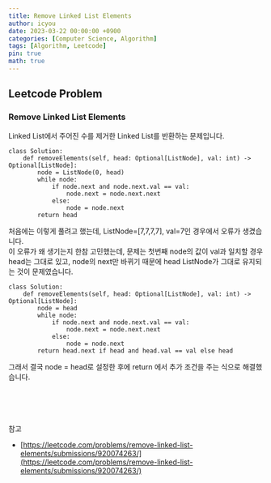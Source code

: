 ```yaml
---
title: Remove Linked List Elements
author: icyou
date: 2023-03-22 00:00:00 +0900
categories: [Computer Science, Algorithm]
tags: [Algorithm, Leetcode]
pin: true
math: true
---
```


## Leetcode Problem

### Remove Linked List Elements
Linked List에서 주어진 수를 제거한 Linked List를 반환하는 문제입니다.

```
class Solution:
    def removeElements(self, head: Optional[ListNode], val: int) -> Optional[ListNode]:
        node = ListNode(0, head)
        while node:
            if node.next and node.next.val == val:
                node.next = node.next.next
            else:
                node = node.next
        return head
```
처음에는 이렇게 풀려고 했는데, ListNode=\[7,7,7,7\], val=7인 경우에서 오류가 생겼습니다.  
이 오류가 왜 생기는지 한참 고민했는데, 문제는 첫번째 node의 값이 val과 일치할 경우 head는 그대로 있고, node의 next만 바뀌기 때문에 head ListNode가 그대로 유지되는 것이 문제였습니다.

```
class Solution:
    def removeElements(self, head: Optional[ListNode], val: int) -> Optional[ListNode]:
        node = head
        while node:
            if node.next and node.next.val == val:
                node.next = node.next.next
            else:
                node = node.next
        return head.next if head and head.val == val else head
```
그래서 결국 node = head로 설정한 후에 return 에서 추가 조건을 주는 식으로 해결했습니다.

<br/><br/><br/><br/>
참고 
- [https://leetcode.com/problems/remove-linked-list-elements/submissions/920074263/](https://leetcode.com/problems/remove-linked-list-elements/submissions/920074263/)